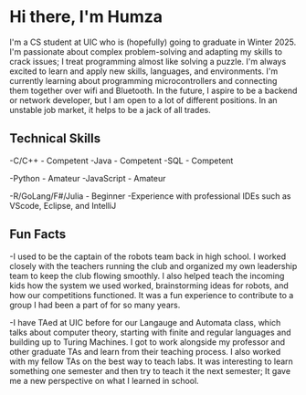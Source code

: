 # Hi there, I'm Humza
I'm a CS student at UIC who is (hopefully) going to graduate in Winter 2025. I'm passionate about complex problem-solving and adapting my skills to crack issues; I treat programming almost like solving a puzzle. I'm always excited to learn and apply new skills, languages, and environments. I'm currently learning about programming microcontrollers and connecting them together over wifi and Bluetooth. In the future, I aspire to be a backend or network developer, but I am open to a lot of different positions. In an unstable job market, it helps to be a jack of all trades.

## Technical Skills
-C/C++ - Competent
-Java - Competent
-SQL - Competent

-Python - Amateur
-JavaScript - Amateur

-R/GoLang/F#/Julia - Beginner
-Experience with professional IDEs such as VScode, Eclipse, and IntelliJ

## Fun Facts
-I used to be the captain of the robots team back in high school. I worked closely with the teachers running the club and organized my own leadership team to keep the club flowing smoothly. I also helped teach the incoming kids how the system we used worked, brainstorming ideas for robots, and how our competitions functioned. It was a fun experience to contribute to a group I had been a part of for so many years.

-I have TAed at UIC before for our Langauge and Automata class, which talks about computer theory, starting with finite and regular languages and building up to Turing Machines. I got to work alongside my professor and other graduate TAs and learn from their teaching process. I also worked with my fellow TAs on the best way to teach labs. It was interesting to learn something one semester and then try to teach it the next semester; It gave me a new perspective on what I learned in school. 

<!--
**HumzaBukhari/HumzaBukhari** is a ✨ _special_ ✨ repository because its `README.md` appears on your GitHub profile.
-->
